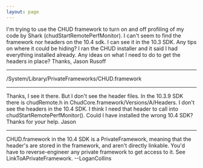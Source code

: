 ```yaml
---
layout: page
---
```


I'm trying to use the CHUD framework to turn on and off profiling of my code by Shark (chudStartRemotePerfMonitor). I can't seem to find the framework nor headers on the 10.4 sdk. I can see it in the 10.3 SDK. Any tips on where it could be hiding? I ran the CHUD installer and it said I had everything installed already. Any ideas on what I need to do to get the headers in place?
Thanks,
Jason Rusoff

----

/System/Library/PrivateFrameworks/CHUD.framework

----

Thanks, I see it there. But I don't see the header files. In the 10.3.9 SDK there is chudRemote.h in ChudCore.framework/Versions/A/Headers. I don't see the headers in the 10.4 SDK. I think I need that header to call into chudStartRemotePerfMonitor(). Could I have installed the wrong 10.4 SDK?
Thanks for your help. 
Jason

----

CHUD.framework in the 10.4 SDK is a PrivateFramework, meaning that the header's are stored in the framework, and aren't directly linkable. You'd have to reverse-engineer any private framework to get access to it. See LinkToAPrivateFramework. --LoganCollins
